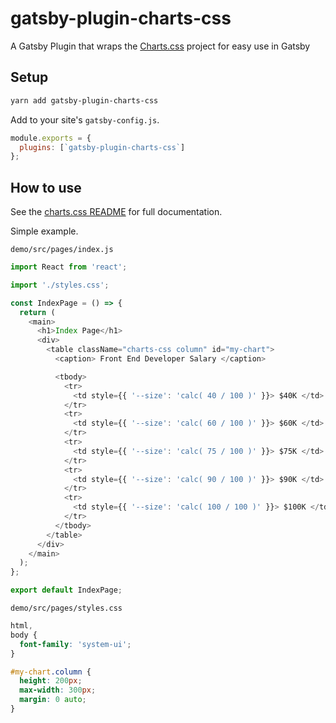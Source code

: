 # gatsby-plugin-charts-css

A Gatsby Plugin that wraps the [Charts.css](https://chartscss.org/) project for easy use in Gatsby

## Setup

```sh
yarn add gatsby-plugin-charts-css
```

Add to your site's `gatsby-config.js`.

```js
module.exports = {
  plugins: [`gatsby-plugin-charts-css`]
};
```

## How to use

See the [charts.css README](https://github.com/ChartsCSS/charts.css) for full documentation.

Simple example.

`demo/src/pages/index.js`

```js
import React from 'react';

import './styles.css';

const IndexPage = () => {
  return (
    <main>
      <h1>Index Page</h1>
      <div>
        <table className="charts-css column" id="my-chart">
          <caption> Front End Developer Salary </caption>

          <tbody>
            <tr>
              <td style={{ '--size': 'calc( 40 / 100 )' }}> $40K </td>
            </tr>
            <tr>
              <td style={{ '--size': 'calc( 60 / 100 )' }}> $60K </td>
            </tr>
            <tr>
              <td style={{ '--size': 'calc( 75 / 100 )' }}> $75K </td>
            </tr>
            <tr>
              <td style={{ '--size': 'calc( 90 / 100 )' }}> $90K </td>
            </tr>
            <tr>
              <td style={{ '--size': 'calc( 100 / 100 )' }}> $100K </td>
            </tr>
          </tbody>
        </table>
      </div>
    </main>
  );
};

export default IndexPage;
```

`demo/src/pages/styles.css`

```css
html,
body {
  font-family: 'system-ui';
}

#my-chart.column {
  height: 200px;
  max-width: 300px;
  margin: 0 auto;
}
```
